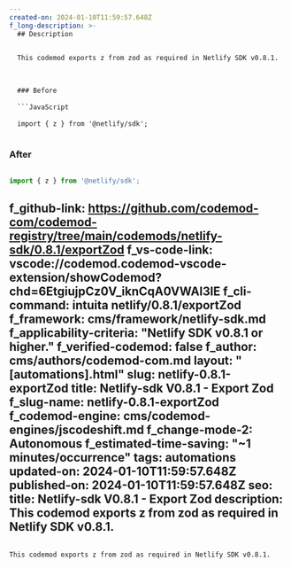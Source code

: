 ```yaml
---
created-on: 2024-01-10T11:59:57.648Z
f_long-description: >-
  ## Description
  

  This codemod exports z from zod as required in Netlify SDK v0.8.1.
  

  
  ### Before
  
  ```JavaScript
  
  import { z } from '@netlify/sdk';
  
  ```
  
  ### After
  
  ```JavaScript
  
  import { z } from '@netlify/sdk';
  
  ```
f_github-link: https://github.com/codemod-com/codemod-registry/tree/main/codemods/netlify-sdk/0.8.1/exportZod
f_vs-code-link: vscode://codemod.codemod-vscode-extension/showCodemod?chd=6EtgiujpCz0V_iknCqA0VWAl3IE
f_cli-command: intuita netlify/0.8.1/exportZod
f_framework: cms/framework/netlify-sdk.md
f_applicability-criteria: "Netlify SDK v0.8.1 or higher."
f_verified-codemod: false
f_author: cms/authors/codemod-com.md
layout: "[automations].html"
slug: netlify-0.8.1-exportZod
title: Netlify-sdk V0.8.1 - Export Zod
f_slug-name: netlify-0.8.1-exportZod
f_codemod-engine: cms/codemod-engines/jscodeshift.md
f_change-mode-2: Autonomous
f_estimated-time-saving: "~1 minutes/occurrence"
tags: automations
updated-on: 2024-01-10T11:59:57.648Z
published-on: 2024-01-10T11:59:57.648Z
seo:
  title: Netlify-sdk V0.8.1 - Export Zod
  description: This codemod exports z from zod as required in Netlify SDK v0.8.1.
---
```

This codemod exports z from zod as required in Netlify SDK v0.8.1.